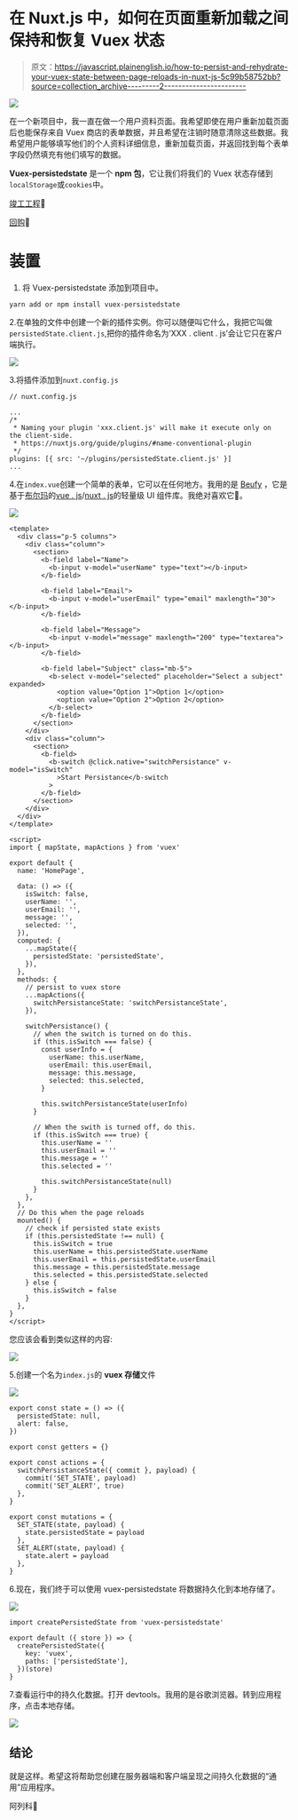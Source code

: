 # 在 Nuxt.js 中，如何在页面重新加载之间保持和恢复 Vuex 状态

> 原文：<https://javascript.plainenglish.io/how-to-persist-and-rehydrate-your-vuex-state-between-page-reloads-in-nuxt-js-5c99b58752bb?source=collection_archive---------2----------------------->

![](img/89dac0089b8a3f0a00af315455d06da4.png)

在一个新项目中，我一直在做一个用户资料页面。我希望即使在用户重新加载页面后也能保存来自 Vuex 商店的表单数据，并且希望在注销时随意清除这些数据。我希望用户能够填写他们的个人资料详细信息，重新加载页面，并返回找到每个表单字段仍然填充有他们填写的数据。

**Vuex-persistedstate** 是一个 **npm 包**，它让我们将我们的 Vuex 状态存储到`localStorage`或`cookies`中。

[竣工工程](https://alexkasongo.github.io/vuex-persistedstate-nuxt-ssr/)🌱

[回购](https://github.com/alexkasongo/vuex-persistedstate-nuxt-ssr)🌱

# 装置

1.  将 Vuex-persistedstate 添加到项目中。

```
yarn add or npm install vuex-persistedstate
```

2.在单独的文件中创建一个新的插件实例。你可以随便叫它什么，我把它叫做`persistedState.client.js`,把你的插件命名为‘XXX . client . js’会让它只在客户端执行。

![](img/03ce562222884d58d5461269efae1a53.png)

3.将插件添加到`nuxt.config.js`

```
// nuxt.config.js

...
/*
 * Naming your plugin 'xxx.client.js' will make it execute only on   the client-side.
 * https://nuxtjs.org/guide/plugins/#name-conventional-plugin
 */
plugins: [{ src: '~/plugins/persistedState.client.js' }]
...
```

4.在`index.vue`创建一个简单的表单，它可以在任何地方。我用的是 [Beufy](https://buefy.org/) ，它是基于[布尔玛](http://bulma.io/)的[vue . js](https://vuejs.org/)/[nuxt . js](https://nuxtjs.org/)的轻量级 UI 组件库。我绝对喜欢它🌱。

![](img/5b4d77067eca124977f3a1205cc842a4.png)

```
<template>
  <div class="p-5 columns">
    <div class="column">
      <section>
        <b-field label="Name">
          <b-input v-model="userName" type="text"></b-input>
        </b-field>

        <b-field label="Email">
          <b-input v-model="userEmail" type="email" maxlength="30"> </b-input>
        </b-field>

        <b-field label="Message">
          <b-input v-model="message" maxlength="200" type="textarea"></b-input>
        </b-field>

        <b-field label="Subject" class="mb-5">
          <b-select v-model="selected" placeholder="Select a subject" expanded>
            <option value="Option 1">Option 1</option>
            <option value="Option 2">Option 2</option>
          </b-select>
        </b-field>
      </section>
    </div>
    <div class="column">
      <section>
        <b-field>
          <b-switch @click.native="switchPersistance" v-model="isSwitch"
            >Start Persistance</b-switch
          >
        </b-field>
      </section>
    </div>
  </div>
</template>

<script>
import { mapState, mapActions } from 'vuex'

export default {
  name: 'HomePage',

  data: () => ({
    isSwitch: false,
    userName: '',
    userEmail: '',
    message: '',
    selected: '',
  }),
  computed: {
    ...mapState({
      persistedState: 'persistedState',
    }),
  },
  methods: {
    // persist to vuex store
    ...mapActions({
      switchPersistanceState: 'switchPersistanceState',
    }),

    switchPersistance() {
      // when the switch is turned on do this.
      if (this.isSwitch === false) {
        const userInfo = {
          userName: this.userName,
          userEmail: this.userEmail,
          message: this.message,
          selected: this.selected,
        }

        this.switchPersistanceState(userInfo)
      }

      // When the swith is turned off, do this.
      if (this.isSwitch === true) {
        this.userName = ''
        this.userEmail = ''
        this.message = ''
        this.selected = ''

        this.switchPersistanceState(null)
      }
    },
  },
  // Do this when the page reloads
  mounted() {
    // check if persisted state exists
    if (this.persistedState !== null) {
      this.isSwitch = true
      this.userName = this.persistedState.userName
      this.userEmail = this.persistedState.userEmail
      this.message = this.persistedState.message
      this.selected = this.persistedState.selected
    } else {
      this.isSwitch = false
    }
  },
}
</script>
```

您应该会看到类似这样的内容:

![](img/2a5b15dbd0ae0465f14860dddec8caee.png)

5.创建一个名为`index.js`的 **vuex 存储**文件

![](img/e81f7f4ba1e2b44a817decbaffae0a10.png)

```
export const state = () => ({
  persistedState: null,
  alert: false,
})

export const getters = {}

export const actions = {
  switchPersistanceState({ commit }, payload) {
    commit('SET_STATE', payload)
    commit('SET_ALERT', true)
  },
}

export const mutations = {
  SET_STATE(state, payload) {
    state.persistedState = payload
  },
  SET_ALERT(state, payload) {
    state.alert = payload
  },
}
```

6.现在，我们终于可以使用 vuex-persistedstate 将数据持久化到本地存储了。

![](img/cd6e53a1d90c8e97a0641ed0b4a6b088.png)

```
import createPersistedState from 'vuex-persistedstate'

export default ({ store }) => {
  createPersistedState({
    key: 'vuex',
    paths: ['persistedState'],
  })(store)
}
```

7.查看运行中的持久化数据。打开 devtools。我用的是谷歌浏览器。转到应用程序，点击本地存储。

![](img/e2ed2cf6fc869656b64947b368cd0f75.png)

## 结论

就是这样。希望这将帮助您创建在服务器端和客户端呈现之间持久化数据的“通用”应用程序。

阿列科🌱